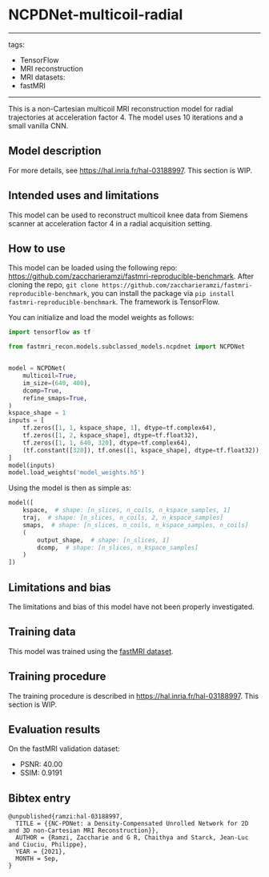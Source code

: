 # NCPDNet-multicoil-radial
---
tags:
- TensorFlow
- MRI reconstruction
- MRI
datasets:
- fastMRI
---

This is a non-Cartesian multicoil MRI reconstruction model for radial trajectories at acceleration factor 4.
The model uses 10 iterations and a small vanilla CNN.

## Model description
For more details, see https://hal.inria.fr/hal-03188997.
This section is WIP.

## Intended uses and limitations
This model can be used to reconstruct multicoil knee data from Siemens scanner at acceleration factor 4 in a radial acquisition setting.

## How to use
This model can be loaded using the following repo: https://github.com/zaccharieramzi/fastmri-reproducible-benchmark.
After cloning the repo, `git clone https://github.com/zaccharieramzi/fastmri-reproducible-benchmark`, you can install the package via `pip install fastmri-reproducible-benchmark`.
The framework is TensorFlow.

You can initialize and load the model weights as follows:
```python
import tensorflow as tf

from fastmri_recon.models.subclassed_models.ncpdnet import NCPDNet


model = NCPDNet(
    multicoil=True,
    im_size=(640, 400),
    dcomp=True,
    refine_smaps=True,
)
kspace_shape = 1
inputs = [
    tf.zeros([1, 1, kspace_shape, 1], dtype=tf.complex64),
    tf.zeros([1, 2, kspace_shape], dtype=tf.float32),
    tf.zeros([1, 1, 640, 320], dtype=tf.complex64),
    (tf.constant([320]), tf.ones([1, kspace_shape], dtype=tf.float32)),
]
model(inputs)
model.load_weights('model_weights.h5')
```

Using the model is then as simple as:
```python
model([
    kspace,  # shape: [n_slices, n_coils, n_kspace_samples, 1]
    traj,  # shape: [n_slices, n_coils, 2, n_kspace_samples]
    smaps,  # shape: [n_slices, n_coils, n_kspace_samples, n_coils]
    (
        output_shape,  # shape: [n_slices, 1]
        dcomp,  # shape: [n_slices, n_kspace_samples]
    )
])
```

## Limitations and bias
The limitations and bias of this model have not been properly investigated.

## Training data
This model was trained using the [fastMRI dataset](https://fastmri.org/dataset/).

## Training procedure
The training procedure is described in https://hal.inria.fr/hal-03188997.
This section is WIP.

## Evaluation results
On the fastMRI validation dataset:
- PSNR: 40.00
- SSIM: 0.9191


## Bibtex entry
```
@unpublished{ramzi:hal-03188997,
  TITLE = {{NC-PDNet: a Density-Compensated Unrolled Network for 2D and 3D non-Cartesian MRI Reconstruction}},
  AUTHOR = {Ramzi, Zaccharie and G R, Chaithya and Starck, Jean-Luc and Ciuciu, Philippe},
  YEAR = {2021},
  MONTH = Sep,
}
```

